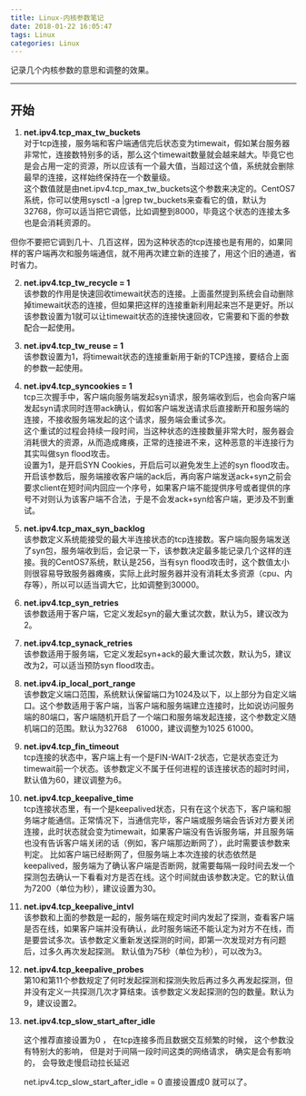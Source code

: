 ```yaml
---
title: Linux-内核参数笔记
date: 2018-01-22 16:05:47
tags: Linux
categories: Linux
---
```


记录几个内核参数的意思和调整的效果。

---
## 开始

1. **net.ipv4.tcp_max_tw_buckets**  
  对于tcp连接，服务端和客户端通信完后状态变为timewait，假如某台服务器非常忙，连接数特别多的话，那么这个timewait数量就会越来越大。毕竟它也是会占用一定的资源，所以应该有一个最大值，当超过这个值，系统就会删除最早的连接，这样始终保持在一个数量级。  
  这个数值就是由net.ipv4.tcp_max_tw_buckets这个参数来决定的。CentOS7系统，你可以使用sysctl -a |grep tw_buckets来查看它的值，默认为32768，你可以适当把它调低，比如调整到8000，毕竟这个状态的连接太多也是会消耗资源的。  
  <!-- more-->
  但你不要把它调到几十、几百这样，因为这种状态的tcp连接也是有用的，如果同样的客户端再次和服务端通信，就不用再次建立新的连接了，用这个旧的通道，省时省力。  

2. **net.ipv4.tcp_tw_recycle = 1**  
  该参数的作用是快速回收timewait状态的连接。上面虽然提到系统会自动删除掉timewait状态的连接，但如果把这样的连接重新利用起来岂不是更好。所以该参数设置为1就可以让timewait状态的连接快速回收，它需要和下面的参数配合一起使用。  

3. **net.ipv4.tcp_tw_reuse = 1**  
  该参数设置为1，将timewait状态的连接重新用于新的TCP连接，要结合上面的参数一起使用。  

4. **net.ipv4.tcp_syncookies = 1**  
  tcp三次握手中，客户端向服务端发起syn请求，服务端收到后，也会向客户端发起syn请求同时连带ack确认，假如客户端发送请求后直接断开和服务端的连接，不接收服务端发起的这个请求，服务端会重试多次。  
  这个重试的过程会持续一段时间，当这种状态的连接数量非常大时，服务器会消耗很大的资源，从而造成瘫痪，正常的连接进不来，这种恶意的半连接行为其实叫做syn flood攻击。  
  设置为1，是开启SYN Cookies，开启后可以避免发生上述的syn flood攻击。开启该参数后，服务端接收客户端的ack后，再向客户端发送ack+syn之前会要求client在短时间内回应一个序号，如果客户端不能提供序号或者提供的序号不对则认为该客户端不合法，于是不会发ack+syn给客户端，更涉及不到重试。  

5. **net.ipv4.tcp_max_syn_backlog**  
  该参数定义系统能接受的最大半连接状态的tcp连接数。客户端向服务端发送了syn包，服务端收到后，会记录一下，该参数决定最多能记录几个这样的连接。我的CentOS7系统，默认是256，当有syn flood攻击时，这个数值太小则很容易导致服务器瘫痪，实际上此时服务器并没有消耗太多资源（cpu、内存等），所以可以适当调大它，比如调整到30000。  

6. **net.ipv4.tcp_syn_retries**  
  该参数适用于客户端，它定义发起syn的最大重试次数，默认为5，建议改为2。  

7. **net.ipv4.tcp_synack_retries**  
  该参数适用于服务端，它定义发起syn+ack的最大重试次数，默认为5，建议改为2，可以适当预防syn flood攻击。  

8. **net.ipv4.ip_local_port_range**  
  该参数定义端口范围，系统默认保留端口为1024及以下，以上部分为自定义端口。这个参数适用于客户端，当客户端和服务端建立连接时，比如说访问服务端的80端口，客户端随机开启了一个端口和服务端发起连接，这个参数定义随机端口的范围。默认为32768    61000，建议调整为1025 61000。  

9. **net.ipv4.tcp_fin_timeout**  
  tcp连接的状态中，客户端上有一个是FIN-WAIT-2状态，它是状态变迁为timewait前一个状态。该参数定义不属于任何进程的该连接状态的超时时间，默认值为60，建议调整为6。  

10. **net.ipv4.tcp_keepalive_time**  
    tcp连接状态里，有一个是keepalived状态，只有在这个状态下，客户端和服务端才能通信。正常情况下，当通信完毕，客户端或服务端会告诉对方要关闭连接，此时状态就会变为timewait，如果客户端没有告诉服务端，并且服务端也没有告诉客户端关闭的话（例如，客户端那边断网了），此时需要该参数来判定。
    比如客户端已经断网了，但服务端上本次连接的状态依然是keepalived，服务端为了确认客户端是否断网，就需要每隔一段时间去发一个探测包去确认一下看看对方是否在线。这个时间就由该参数决定。它的默认值为7200（单位为秒），建议设置为30。

11. **net.ipv4.tcp_keepalive_intvl**  
    该参数和上面的参数是一起的，服务端在规定时间内发起了探测，查看客户端是否在线，如果客户端并没有确认，此时服务端还不能认定为对方不在线，而是要尝试多次。该参数定义重新发送探测的时间，即第一次发现对方有问题后，过多久再次发起探测。
    默认值为75秒（单位为秒），可以改为3。

12. **net.ipv4.tcp_keepalive_probes**  
    第10和第11个参数规定了何时发起探测和探测失败后再过多久再发起探测，但并没有定义一共探测几次才算结束。该参数定义发起探测的包的数量。默认为9，建议设置2。

13. **net.ipv4.tcp_slow_start_after_idle** 

    这个推荐直接设置为0 ， 在tcp连接多而且数据交互频繁的时候， 这个参数没有特别大的影响， 但是对于间隔一段时间这类的网络请求， 确实是会有影响的， 会导致走慢启动拉长延迟 

    net.ipv4.tcp_slow_start_after_idle = 0 直接设置成0 就可以了。 

    
